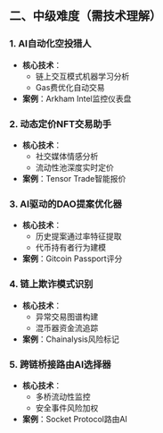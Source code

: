 ## 二、中级难度（需技术理解）

### 1. AI自动化空投猎人

- **核心技术**：
    - 链上交互模式机器学习分析
    - Gas费优化自动交易
- **案例**：Arkham Intel监控仪表盘

### 2. 动态定价NFT交易助手

- **核心技术**：
    - 社交媒体情感分析
    - 流动性池深度实时定价
- **案例**：Tensor Trade智能报价

### 3. AI驱动的DAO提案优化器

- **核心技术**：
    - 历史提案通过率特征提取
    - 代币持有者行为建模
- **案例**：Gitcoin Passport评分

### 4. 链上欺诈模式识别

- **核心技术**：
    - 异常交易图谱构建
    - 混币器资金流追踪
- **案例**：Chainalysis风险标记

### 5. 跨链桥接路由AI选择器

- **核心技术**：
    - 多桥流动性监控
    - 安全事件风险加权
- **案例**：Socket Protocol路由AI
